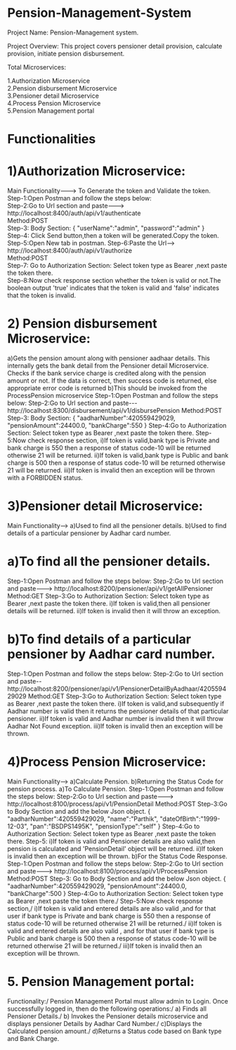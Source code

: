 
# Pension-Management-System
Project Name: Pension-Management system.

Project Overview: This project covers pensioner detail provision, calculate provision, initiate pension disbursement.

Total Microservices:

1.Authorization Microservice \
2.Pension disbursement Microservice\
3.Pensioner detail Microservice\
4.Process Pension Microservice\
5.Pension Management portal
# Functionalities
# 1)Authorization Microservice:
Main Functionality---> To Generate the token and Validate the token.\
Step-1:Open Postman and follow the steps below:\
Step-2:Go to Url section and paste---> http://localhost:8400/auth/api/v1/authenticate \
Method:POST\
Step-3: Body Section: { "userName":"admin", "password":"admin" }\
Step-4: Click Send button,then a token will be generated.Copy the token.\
Step-5:Open New tab in postman\.
Step-6:Paste the Url--> http://localhost:8400/auth/api/v1/authorize \
Method:POST\
Step-7: Go to Authorization Section: Select token type as Bearer ,next paste the token there.\
Step-8:Now check response section whether the token is valid or not.The boolean output 'true' indicates that the token is valid and 'false' indicates that the token is invalid.
# 2) Pension disbursement Microservice:
a)Gets the pension amount along with pensioner aadhaar details. This internally gets the bank detail from the Pensioner detail Microservice. Checks if the bank service charge is credited along with the pension amount or not. If the data is correct, then success code is returned, else appropriate error code is returned
b)This should be invoked from the ProcessPension microservice
Step-1:Open Postman and follow the steps below:
Step-2:Go to Url section and paste--- http://localhost:8300/disbursement/api/v1/disbursePension
Method:POST
Step-3: Body Section: { "aadharNumber":420559429029, "pensionAmount":24400.0, "bankCharge":550 }
Step-4:Go to Authorization Section: Select token type as Bearer ,next paste the token there.
Step-5:Now check response section,
i)If token is valid,bank type is Private and bank charge is 550 then a response of status code-10 will be returned otherwise 21 will be returned.
ii)If token is valid,bank type is Public and bank charge is 500 then a response of status code-10 will be returned otherwise 21 will be returned.
iii)If token is invalid then an exception will be thrown with a FORBIDDEN status.
# 3)Pensioner detail Microservice:
Main Functionality-->
a)Used to find all the pensioner details.
b)Used to find details of a particular pensioner by Aadhar card number.
# a)To find all the pensioner details.
Step-1:Open Postman and follow the steps below:
Step-2:Go to Url section and paste---> http://localhost:8200/pensioner/api/v1/getAllPensioner
Method:GET
Step-3:Go to Authorization Section: Select token type as Bearer ,next paste the token there.
i)If token is valid,then all pensioner details will be returned.
ii)If token is invalid then it will throw an exception.
# b)To find details of a particular pensioner by Aadhar card number.
Step-1:Open Postman and follow the steps below:
Step-2:Go to Url section and paste-- http://localhost:8200/pensioner/api/v1/PensionerDetailByAadhaar/420559429029 
Method:GET
Step-3:Go to Authorization Section: Select token type as Bearer ,next paste the token there.
i)If token is valid,and subsequently if Aadhar number is valid then it returns the pensioner details of that particular pensioner.
ii)If token is valid and Aadhar number is invalid then it will throw Aadhar Not Found exception.
iii)If token is invalid then an exception will be thrown.
# 4)Process Pension Microservice:
Main Functionality-->
a)Calculate Pension.
b)Returning the Status Code for pension process.
a)To Calculate Pension.
Step-1:Open Postman and follow the steps below:
Step-2:Go to Url section and paste---> http://localhost:8100/process/api/v1/PensionDetail
Method:POST
Step-3:Go to Body Section and add the below Json object. { "aadharNumber":420559429029, "name":"Parthik", "dateOfBirth":"1999-12-03", "pan":"BSDPS1495K", "pensionType":"self" }
Step-4:Go to Authorization Section: Select token type as Bearer ,next paste the token there.
Step-5:
i)If token is valid and Pensioner details are also valid,then pension is calculated and 'PensionDetail' object will be returned.
ii)If token is invalid then an exception will be thrown.
b)For the Status Code Response.
Step-1:Open Postman and follow the steps below:
Step-2:Go to Url section and paste---> http://localhost:8100/process/api/v1/ProcessPension
Method:POST
Step-3: Go to Body Section and add the below Json object.
{ "aadharNumber":420559429029, "pensionAmount":24400.0, "bankCharge":500 }
Step-4:Go to Authorization Section: Select token type as Bearer ,next paste the token there./
Step-5:Now check response section,/
i)If token is valid and entered details are also valid  ,and for that user if bank type is Private and bank charge is 550 then a response of status code-10 will be returned otherwise 21 will be returned./
ii)If token is valid and entered details are also valid  , and for that user if bank type is Public and bank charge is 500 then a response of status code-10 will be returned otherwise 21 will be returned./
iii)If token is invalid then an exception will be thrown.
# 5. Pension Management portal:
Functionality:/
Pension Management Portal must allow admin to Login. Once successfully logged in, then do the following operations:/
a) Finds all Pensioner Details./
b) Invokes the Pensioner details microservice and displays pensioner Details by Aadhar Card Number./
c)Displays the Calculated pension amount./
d)Returns a Status code based on Bank type and Bank Charge.

